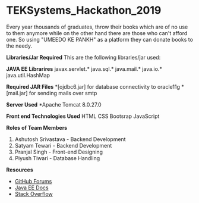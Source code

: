 # TEKSystems_Hackathon_2019
Every year thousands of graduates, throw their books which are of no use to them anymore while on the other hand there are those who can't afford one. So using "UMEEDO KE PANKH" as a platform they can donate books to the needy.


**Libraries/Jar Required**
This are the following libraries/jar used:

**JAVA EE Librarires**
javax.servlet.*
java.sql.*
java.mail.*
java.io.*
java.util.HashMap
 
 **Required JAR Files**
  *[ojdbc6.jar] for database connectivity to oracle11g
  *[mail.jar] for sending mails over smtp
  
**Server Used**
  *Apache Tomcat 8.0.27.0
  
  **Front end Technologies Used**
HTML
CSS 
Bootsrap
JavaScript

**Roles of Team Members**
1. Ashutosh Srivastava  - Backend Development
2. Satyam Tewari        - Backend Development
3. Pranjal Singh        - Front-end  Designing
4. Piyush Tiwari        - Database Handling

**Resources**
 * [GitHub Forums](https://github.community/)
 * [Java EE Docs](https://docs.oracle.com/)
 * [Stack Overflow](https://stackoverflow.com/)
